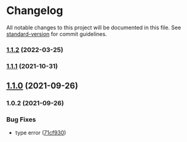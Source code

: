 # Changelog

All notable changes to this project will be documented in this file. See [standard-version](https://github.com/conventional-changelog/standard-version) for commit guidelines.

### [1.1.2](https://github.com/sxzz/normalize-wheel-es/compare/v1.1.1...v1.1.2) (2022-03-25)

### [1.1.1](https://github.com/sxzz/normalize-wheel-es/compare/v1.1.0...v1.1.1) (2021-10-31)

## [1.1.0](https://github.com/sxzz/normalize-wheel-es/compare/v1.0.2...v1.1.0) (2021-09-26)

### 1.0.2 (2021-09-26)


### Bug Fixes

* type error ([71cf930](https://github.com/sxzz/normalize-wheel-es/commit/71cf93067100b0bd0875a3e60510bdbbb8718002))

